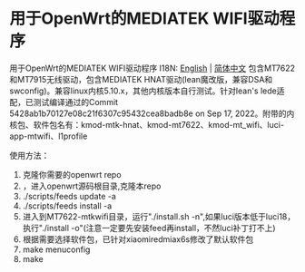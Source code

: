 # 用于OpenWrt的MEDIATEK WIFI驱动程序
用于OpenWrt的MEDIATEK WIFI驱动程序
I18N:  [English](README_EN.md) | [简体中文](README.md)
包含MT7622和MT7915无线驱动，包含MEDIATEK HNAT驱动(lean魔改版，兼容DSA和swconfig)。兼容linux内核5.10.x，其他内核版本自行测试。针对lean's lede适配，已测试编译通过的Commit 5428ab1b70127e08c21f6307c95432cea8badb8e on Sep 17, 2022。附带的内核包、软件包名有：kmod-mtk-hnat、kmod-mt7622、kmod-mt_wifi、luci-app-mtwifi、l1profile

使用方法：
1) 克隆你需要的openwrt repo
2) ，进入openwrt源码根目录,克隆本repo
3) ./scripts/feeds update -a
4) ./scripts/feeds install -a
5) 进入到MT7622-mtkwifi目录，运行"./install.sh -n",如果luci版本低于luci18，执行"./install -o"(注意一定要先安装feed再install，不然luci补丁打不上)
6) 根据需要选择软件包，已针对xiaomiredmiax6s修改了默认软件包
7) make menuconfig
8) make


